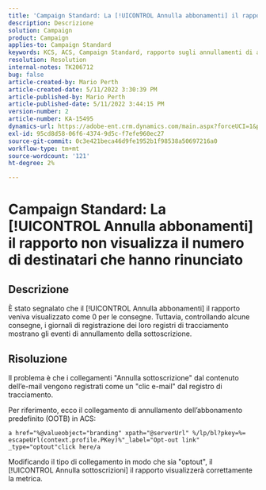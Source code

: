 ```yaml
---
title: 'Campaign Standard: La [!UICONTROL Annulla abbonamenti] il rapporto non visualizza il numero di destinatari che hanno rinunciato"'
description: Descrizione
solution: Campaign
product: Campaign
applies-to: Campaign Standard
keywords: KCS, ACS, Campaign Standard, rapporto sugli annullamenti di abbonamenti, evento di tracciamento Optout
resolution: Resolution
internal-notes: TK206712
bug: false
article-created-by: Mario Perth
article-created-date: 5/11/2022 3:30:39 PM
article-published-by: Mario Perth
article-published-date: 5/11/2022 3:44:15 PM
version-number: 2
article-number: KA-15495
dynamics-url: https://adobe-ent.crm.dynamics.com/main.aspx?forceUCI=1&pagetype=entityrecord&etn=knowledgearticle&id=6733084f-3fd1-ec11-a7b5-0022480a8d10
exl-id: 95cd8d58-06f6-4374-9d5c-f7efe960ec27
source-git-commit: 0c3e421beca46d9fe1952b1f98538a50697216a0
workflow-type: tm+mt
source-wordcount: '121'
ht-degree: 2%

---
```


# Campaign Standard: La [!UICONTROL Annulla abbonamenti] il rapporto non visualizza il numero di destinatari che hanno rinunciato

## Descrizione


È stato segnalato che il [!UICONTROL Annulla abbonamenti] il rapporto veniva visualizzato come 0 per le consegne. Tuttavia, controllando alcune consegne, i giornali di registrazione dei loro registri di tracciamento mostrano gli eventi di annullamento della sottoscrizione.


## Risoluzione


Il problema è che i collegamenti &quot;Annulla sottoscrizione&quot; dal contenuto dell’e-mail vengono registrati come un &quot;clic e-mail&quot; dal registro di tracciamento.

Per riferimento, ecco il collegamento di annullamento dell’abbonamento predefinito (OOTB) in ACS:

```
a href="%@valueobject="branding" xpath="@serverUrl" %/lp/bl?pkey=%= escapeUrl(context.profile.PKey)%"_label="Opt-out link" _type="optout"click here/a
```

Modificando il tipo di collegamento in modo che sia &quot;optout&quot;, il [!UICONTROL Annulla sottoscrizioni] il rapporto visualizzerà correttamente la metrica.
